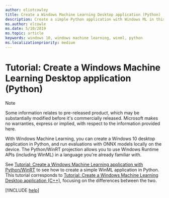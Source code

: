 ```yaml
---
author: eliotcowley
title: Create a Windows Machine Learning Desktop application (Python)
description: Create a simple Python application with Windows ML in this step-by-step tutorial.
ms.author: elcowle
ms.date: 5/10/2019
ms.topic: article
keywords: windows 10, windows machine learning, winml, python
ms.localizationpriority: medium
---
```


# Tutorial: Create a Windows Machine Learning Desktop application (Python)

> [!NOTE]
> Some information relates to pre-released product, which may be substantially modified before it's commercially released. Microsoft makes no warranties, express or implied, with respect to the information provided here.

With Windows Machine Learning, you can create a Windows 10 desktop application in Python, and run evaluations with ONNX models locally on the device. The Python/WinRT projection allows you to use Windows Runtime APIs (including WinML) in a language you're already familiar with.

See [Tutorial: Create a Windows Machine Learning application with Python/WinRT](https://github.com/Microsoft/xlang/tree/master/samples/python/winml_tutorial) to see how to create a simple WinML application in Python. This tutorial corresponds to [Tutorial: Create a Windows Machine Learning Desktop application (C++)](get-started-desktop.md), focusing on the differences between the two.

[!INCLUDE [help](../includes/get-help.md)]
